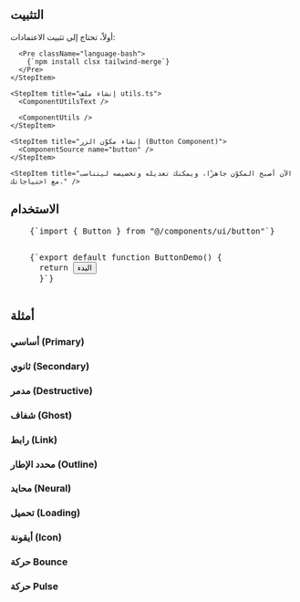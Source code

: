 <ComponentPreview name="button" />

## التثبيت

<div className="not-prose px-4 md:px-0">
  <Step>
    <StepItem title="تثبيت الاعتمادات (Dependencies)">
      أولاً، تحتاج إلى تثبيت الاعتمادات:

      <Pre className="language-bash">
        {`npm install clsx tailwind-merge`}
      </Pre>
    </StepItem>

    <StepItem title="إنشاء ملف utils.ts">
      <ComponentUtilsText />

      <ComponentUtils />
    </StepItem>

    <StepItem title="إنشاء مكوّن الزر (Button Component)">
      <ComponentSource name="button" />
    </StepItem>

    <StepItem title="الآن أصبح المكوّن جاهزًا، ويمكنك تعديله وتخصيصه ليتناسب مع احتياجاتك." />
  </Step>
</div>

## الاستخدام

<div className="not-prose space-y-6">
  <Pre className="language-typescript">
    {`import { Button } from "@/components/ui/button"`}
  </Pre>

  <Pre className="language-typescript">
    {`export default function ButtonDemo() {
      return <Button variant={"default"}>البدء</Button>
      }`}
  </Pre>
</div>

## أمثلة

### أساسي (Primary)

<ComponentPreview name="button" variant="primary" />

### ثانوي (Secondary)

<ComponentPreview name="button" variant="secondary" />

### مدمر (Destructive)

<ComponentPreview name="button" variant="destructive" />

### شفاف (Ghost)

<ComponentPreview name="button" variant="ghost" />

### رابط (Link)

<ComponentPreview name="button" variant="link" />

### محدد الإطار (Outline)

<ComponentPreview name="button" variant="outline" />

### محايد (Neural)

<ComponentPreview name="button" variant="neural" />

### تحميل (Loading)

<ComponentPreview name="button" variant="loading" />

### أيقونة (Icon)

<ComponentPreview name="button" variant="icon" />

### حركة Bounce

<ComponentPreview name="button" variant="bounce" />

### حركة Pulse

<ComponentPreview name="button" variant="pulse" />
